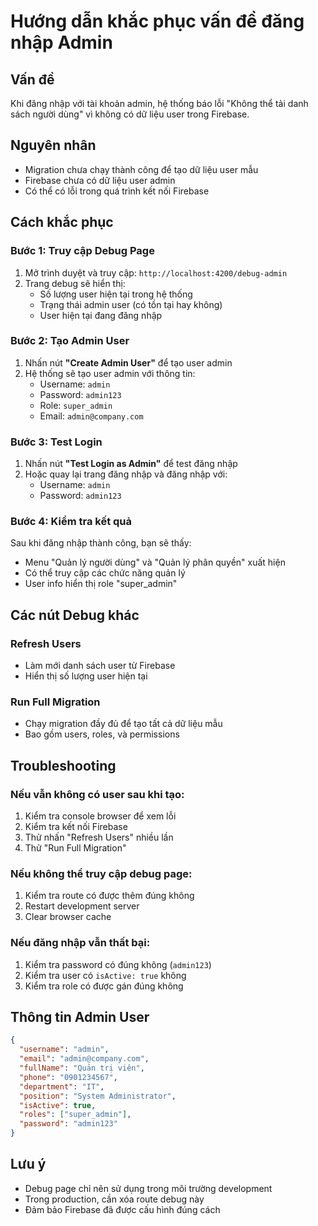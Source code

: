 # Hướng dẫn khắc phục vấn đề đăng nhập Admin

## Vấn đề
Khi đăng nhập với tài khoản admin, hệ thống báo lỗi "Không thể tải danh sách người dùng" vì không có dữ liệu user trong Firebase.

## Nguyên nhân
- Migration chưa chạy thành công để tạo dữ liệu user mẫu
- Firebase chưa có dữ liệu user admin
- Có thể có lỗi trong quá trình kết nối Firebase

## Cách khắc phục

### Bước 1: Truy cập Debug Page
1. Mở trình duyệt và truy cập: `http://localhost:4200/debug-admin`
2. Trang debug sẽ hiển thị:
   - Số lượng user hiện tại trong hệ thống
   - Trạng thái admin user (có tồn tại hay không)
   - User hiện tại đang đăng nhập

### Bước 2: Tạo Admin User
1. Nhấn nút **"Create Admin User"** để tạo user admin
2. Hệ thống sẽ tạo user admin với thông tin:
   - Username: `admin`
   - Password: `admin123`
   - Role: `super_admin`
   - Email: `admin@company.com`

### Bước 3: Test Login
1. Nhấn nút **"Test Login as Admin"** để test đăng nhập
2. Hoặc quay lại trang đăng nhập và đăng nhập với:
   - Username: `admin`
   - Password: `admin123`

### Bước 4: Kiểm tra kết quả
Sau khi đăng nhập thành công, bạn sẽ thấy:
- Menu "Quản lý người dùng" và "Quản lý phân quyền" xuất hiện
- Có thể truy cập các chức năng quản lý
- User info hiển thị role "super_admin"

## Các nút Debug khác

### Refresh Users
- Làm mới danh sách user từ Firebase
- Hiển thị số lượng user hiện tại

### Run Full Migration
- Chạy migration đầy đủ để tạo tất cả dữ liệu mẫu
- Bao gồm users, roles, và permissions

## Troubleshooting

### Nếu vẫn không có user sau khi tạo:
1. Kiểm tra console browser để xem lỗi
2. Kiểm tra kết nối Firebase
3. Thử nhấn "Refresh Users" nhiều lần
4. Thử "Run Full Migration"

### Nếu không thể truy cập debug page:
1. Kiểm tra route có được thêm đúng không
2. Restart development server
3. Clear browser cache

### Nếu đăng nhập vẫn thất bại:
1. Kiểm tra password có đúng không (`admin123`)
2. Kiểm tra user có `isActive: true` không
3. Kiểm tra role có được gán đúng không

## Thông tin Admin User
```json
{
  "username": "admin",
  "email": "admin@company.com", 
  "fullName": "Quản trị viên",
  "phone": "0901234567",
  "department": "IT",
  "position": "System Administrator",
  "isActive": true,
  "roles": ["super_admin"],
  "password": "admin123"
}
```

## Lưu ý
- Debug page chỉ nên sử dụng trong môi trường development
- Trong production, cần xóa route debug này
- Đảm bảo Firebase đã được cấu hình đúng cách
